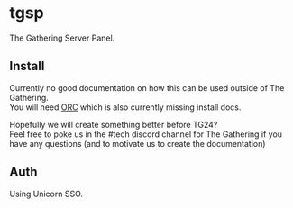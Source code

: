 # tgsp

The Gathering Server Panel.

## Install

Currently no good documentation on how this can be used outside of The Gathering.  
You will need [ORC](https://github.com/olemathias/orc-backend) which is also currently missing install docs.  

Hopefully we will create something better before TG24?  
Feel free to poke us in the #tech discord channel for The Gathering if you have any questions (and to motivate us to create the documentation)

## Auth

Using Unicorn SSO.
